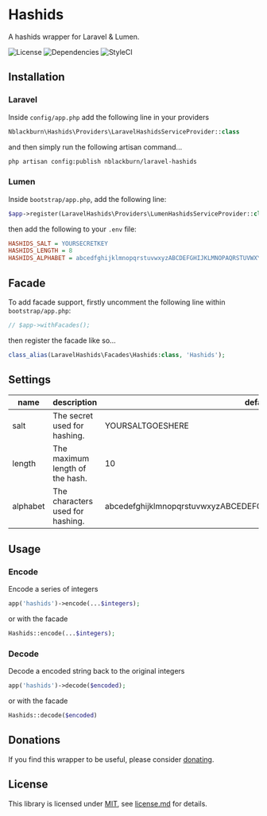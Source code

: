 # Hashids

A hashids wrapper for Laravel &amp; Lumen.

![License](https://img.shields.io/badge/license-MIT-green.svg?style=flat-square) ![Dependencies](https://img.shields.io/badge/dependencies-2-green.svg?style=flat-square) ![StyleCI](https://styleci.io/repos/38044910/shield)

## Installation

### Laravel

Inside `config/app.php` add the following line in your providers

```php
Nblackburn\Hashids\Providers\LaravelHashidsServiceProvider::class
```

and then simply run the following artisan command...

```bash
php artisan config:publish nblackburn/laravel-hashids
```

### Lumen

Inside `bootstrap/app.php`, add the following line:

```php
$app->register(LaravelHashids\Providers\LumenHashidsServiceProvider::class);
```
then add the following to your `.env` file:

```ini
HASHIDS_SALT = YOURSECRETKEY
HASHIDS_LENGTH = 8
HASHIDS_ALPHABET = abcedfghijklmnopqrstuvwxyzABCDEFGHIJKLMNOPAQRSTUVWXYZ1234567890
```

## Facade

To add facade support, firstly uncomment the following line within `bootstrap/app.php`:

```php
// $app->withFacades();
```

then register the facade like so...

```php
class_alias(LaravelHashids\Facades\Hashids:class, 'Hashids');
```

## Settings

|name    |description                                 |default                                                        |
|--------|--------------------------------------------|---------------------------------------------------------------|
|salt    |The secret used for hashing.                |YOURSALTGOESHERE                                               |
|length  |The maximum length of the hash.             |10                                                             |
|alphabet|The characters used for hashing.            |abcedefghijklmnopqrstuvwxyzABCEDEFGHIJKLMNOPQRSTUVWXYZ123456890|

## Usage

### Encode

Encode a series of integers

```php
app('hashids')->encode(...$integers);
```

or with the facade

```php
Hashids::encode(...$integers);
```

### Decode

Decode a encoded string back to the original integers

```php
app('hashids')->decode($encoded);
```

or with the facade

```php
Hashids::decode($encoded)
```

## Donations

If you find this wrapper to be useful, please consider [donating](https://paypal.me/nblackburn).

## License

This library is licensed under [MIT](http://choosealicense.org/licenses/mit), see [license.md](license.md) for details.
